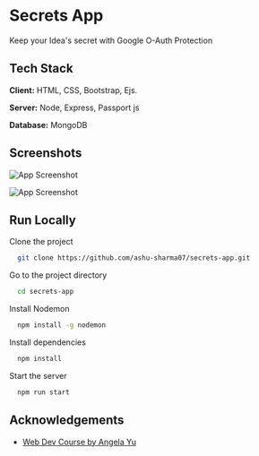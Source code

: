 # Secrets App

Keep your Idea's secret with Google O-Auth Protection

## Tech Stack

**Client:** HTML, CSS, Bootstrap, Ejs.

**Server:** Node, Express, Passport js

**Database:** MongoDB

## Screenshots

![App Screenshot](https://i.ibb.co/9hYH6J6/pre.png)

![App Screenshot](https://i.ibb.co/pd0TMwj/cc.png)

## Run Locally

Clone the project

```bash
  git clone https://github.com/ashu-sharma07/secrets-app.git
```

Go to the project directory

```bash
  cd secrets-app
```

Install Nodemon

```bash
  npm install -g nodemon
```

Install dependencies

```bash
  npm install
```

Start the server

```bash
  npm run start
```

## Acknowledgements

- [Web Dev Course by Angela Yu](https://www.udemy.com/course/the-complete-web-development-bootcamp/)
